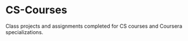 # CS-Courses 
Class projects and assignments completed for CS courses and Coursera specializations.
